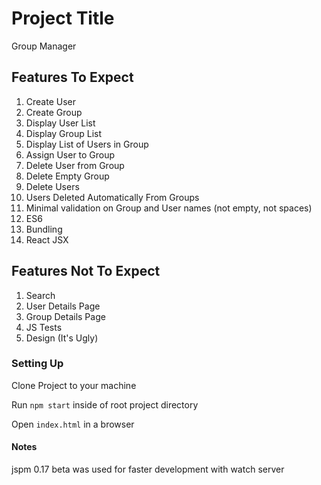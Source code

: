 # Project Title

Group Manager

## Features To Expect

1. Create User
2. Create Group
3. Display User List
4. Display Group List
5. Display List of Users in Group
6. Assign User to Group
7. Delete User from Group
8. Delete Empty Group
9. Delete Users
10. Users Deleted Automatically From Groups
11. Minimal validation on Group and User names (not empty, not spaces)
12. ES6
13. Bundling
14. React JSX


## Features Not To Expect

1. Search
2. User Details Page
3. Group Details Page
4. JS Tests
5. Design (It's Ugly)


### Setting Up

Clone Project to your machine

Run `npm start` inside of root project directory

Open `index.html` in a browser

#### Notes

jspm 0.17 beta was used for faster development with watch server